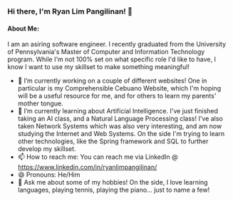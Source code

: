 ### Hi there, I'm Ryan Lim Pangilinan! 👋

<!--
**ErPang97/ErPang97** is a ✨ _special_ ✨ repository because its `README.md` (this file) appears on your GitHub profile.

Here are some ideas to get you started:

- 🔭 I’m currently working on ...
- 🌱 I’m currently learning ...
- 👯 I’m looking to collaborate on ...
- 🤔 I’m looking for help with ...
- 💬 Ask me about ...
- 📫 How to reach me: ...
- 😄 Pronouns: ...
- ⚡ Fun fact: ...
-->

#### About Me:

I am an asiring software engineer. I recently graduated from the University of Pennsylvania's Master of Computer and Information Technology program. 
While I'm not 100% set on what specific role I'd like to have, I know I want to use my skillset to make something meaningful!

- 🔭 I’m currently working on a couple of different websites! One in particular is my Comprehensible Cebuano Website, which I'm hoping will be a useful resource for me, and for others to learn my parents' mother tongue.
- 🌱 I’m currently learning about Artificial Intelligence. I've just finished taking an AI class, and a Natural Language Processing class! I've also taken Network Systems which was also very interesting, and am now studying the Internet and Web Systems. On the side I'm trying to learn other technologies, like the Spring framework and SQL to further develop my skillset.
- 📫 How to reach me: You can reach me via LinkedIn @ https://www.linkedin.com/in/ryanlimpangilinan/
- 😄 Pronouns: He/Him
- 💬 Ask me about some of my hobbies! On the side, I love learning languages, playing tennis, playing the piano... just to name a few!

